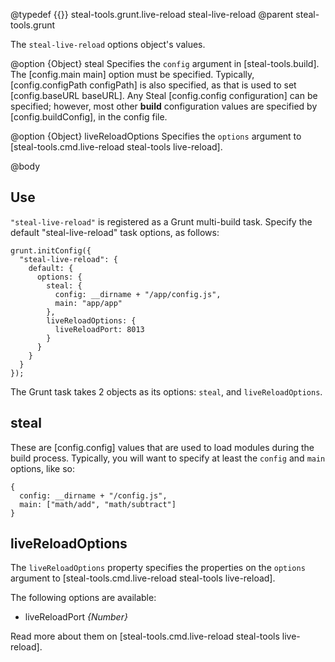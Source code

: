 @typedef {{}} steal-tools.grunt.live-reload steal-live-reload
@parent steal-tools.grunt

The `steal-live-reload` options object's values.

@option {Object} steal Specifies the `config` argument in
[steal-tools.build]. The [config.main main] option must be specified. Typically,
[config.configPath configPath] is also specified, as that is used to set
[config.baseURL baseURL].  Any Steal [config.config configuration] can be specified; however,
most other __build__ configuration values are specified
by [config.buildConfig], in the config file.

@option {Object} liveReloadOptions Specifies the `options` argument
to [steal-tools.cmd.live-reload steal-tools live-reload].

@body

## Use

`"steal-live-reload"` is registered as a Grunt multi-build task. Specify the
default "steal-live-reload" task options, as follows:

    grunt.initConfig({
      "steal-live-reload": {
        default: {
          options: {
            steal: {
              config: __dirname + "/app/config.js",
              main: "app/app"
            },
            liveReloadOptions: {
              liveReloadPort: 8013
            }
          }
        }
      }
    });

The Grunt task takes 2 objects as its
options: `steal`, and `liveReloadOptions`.

## steal

These are [config.config] values that are used to
load modules during the build process. Typically, you will want
to specify at least the `config` and `main` options, like so:

    {
	  config: __dirname + "/config.js",
      main: ["math/add", "math/subtract"]
    }

## liveReloadOptions

The `liveReloadOptions` property specifies the properties on the `options`
argument to [steal-tools.cmd.live-reload steal-tools live-reload].

The following options are available:

 - liveReloadPort <i>{Number}</i>


Read more about them on [steal-tools.cmd.live-reload steal-tools live-reload].

